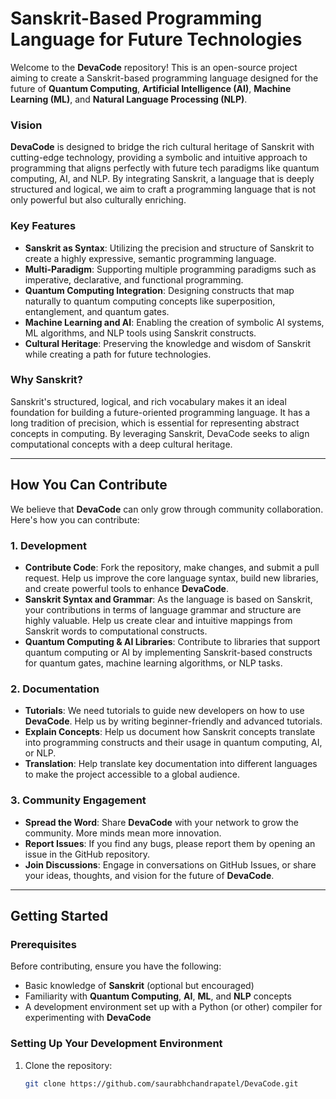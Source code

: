 # Sanskrit-Based Programming Language for Future Technologies

Welcome to the **DevaCode** repository! This is an open-source project aiming to create a Sanskrit-based programming language designed for the future of **Quantum Computing**, **Artificial Intelligence (AI)**, **Machine Learning (ML)**, and **Natural Language Processing (NLP)**.

### Vision

**DevaCode** is designed to bridge the rich cultural heritage of Sanskrit with cutting-edge technology, providing a symbolic and intuitive approach to programming that aligns perfectly with future tech paradigms like quantum computing, AI, and NLP. By integrating Sanskrit, a language that is deeply structured and logical, we aim to craft a programming language that is not only powerful but also culturally enriching.

### Key Features

- **Sanskrit as Syntax**: Utilizing the precision and structure of Sanskrit to create a highly expressive, semantic programming language.
- **Multi-Paradigm**: Supporting multiple programming paradigms such as imperative, declarative, and functional programming.
- **Quantum Computing Integration**: Designing constructs that map naturally to quantum computing concepts like superposition, entanglement, and quantum gates.
- **Machine Learning and AI**: Enabling the creation of symbolic AI systems, ML algorithms, and NLP tools using Sanskrit constructs.
- **Cultural Heritage**: Preserving the knowledge and wisdom of Sanskrit while creating a path for future technologies.

### Why Sanskrit?

Sanskrit's structured, logical, and rich vocabulary makes it an ideal foundation for building a future-oriented programming language. It has a long tradition of precision, which is essential for representing abstract concepts in computing. By leveraging Sanskrit, DevaCode seeks to align computational concepts with a deep cultural heritage.

---

## How You Can Contribute

We believe that **DevaCode** can only grow through community collaboration. Here's how you can contribute:

### 1. **Development**
   - **Contribute Code**: Fork the repository, make changes, and submit a pull request. Help us improve the core language syntax, build new libraries, and create powerful tools to enhance **DevaCode**.
   - **Sanskrit Syntax and Grammar**: As the language is based on Sanskrit, your contributions in terms of language grammar and structure are highly valuable. Help us create clear and intuitive mappings from Sanskrit words to computational constructs.
   - **Quantum Computing & AI Libraries**: Contribute to libraries that support quantum computing or AI by implementing Sanskrit-based constructs for quantum gates, machine learning algorithms, or NLP tasks.

### 2. **Documentation**
   - **Tutorials**: We need tutorials to guide new developers on how to use **DevaCode**. Help us by writing beginner-friendly and advanced tutorials.
   - **Explain Concepts**: Help us document how Sanskrit concepts translate into programming constructs and their usage in quantum computing, AI, or NLP.
   - **Translation**: Help translate key documentation into different languages to make the project accessible to a global audience.

### 3. **Community Engagement**
   - **Spread the Word**: Share **DevaCode** with your network to grow the community. More minds mean more innovation.
   - **Report Issues**: If you find any bugs, please report them by opening an issue in the GitHub repository.
   - **Join Discussions**: Engage in conversations on GitHub Issues, or share your ideas, thoughts, and vision for the future of **DevaCode**.

---

## Getting Started

### Prerequisites

Before contributing, ensure you have the following:
- Basic knowledge of **Sanskrit** (optional but encouraged)
- Familiarity with **Quantum Computing**, **AI**, **ML**, and **NLP** concepts
- A development environment set up with a Python (or other) compiler for experimenting with **DevaCode**

### Setting Up Your Development Environment

1. Clone the repository:
   ```bash
   git clone https://github.com/saurabhchandrapatel/DevaCode.git

